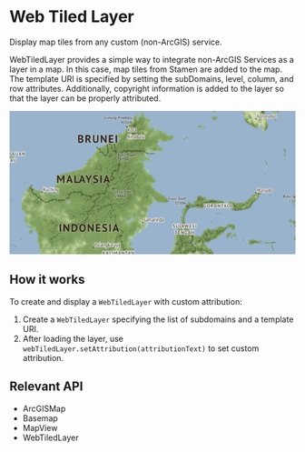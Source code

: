 # Web Tiled Layer

Display map tiles from any custom (non-ArcGIS) service.

WebTiledLayer provides a simple way to integrate non-ArcGIS Services as a layer in a map. In this case, map tiles
from Stamen are added to the map. The template URI is specified by setting the subDomains, level, column, and row
attributes. Additionally, copyright information is added to the layer so that the layer can be properly attributed.

<img src="WebTiledLayer.png"/>

## How it works

To create and display a `WebTiledLayer` with custom attribution:


  1. Create a `WebTiledLayer` specifying the list of subdomains and a template URI.
  2. After loading the layer, use `webTiledLayer.setAttribution(attributionText)` to set custom
  attribution.


## Relevant API


  * ArcGISMap
  * Basemap
  * MapView
  * WebTiledLayer

